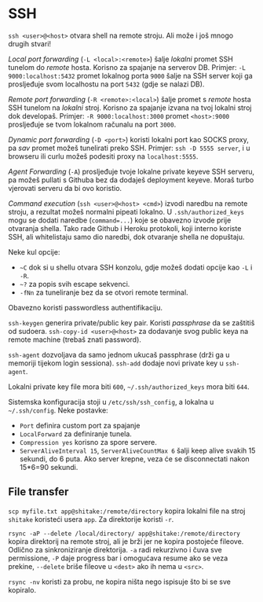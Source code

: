 # SSH

`ssh <user>@<host>` otvara shell na remote stroju. Ali može i još mnogo drugih stvari!

*Local port forwarding* (`-L <local>:<remote>`) šalje *lokalni* promet SSH tunelom do *remote* hosta. Korisno za spajanje na serverov DB.
Primjer: `-L 9000:localhost:5432` promet lokalnog porta `9000` šalje na SSH server koji ga prosljeđuje svom localhostu na port `5432` (gdje se nalazi DB).

*Remote port forwarding* (`-R <remote>:<local>`) šalje promet s *remote* hosta SSH tunelom na *lokalni* stroj. Korisno za spajanje izvana na tvoj lokalni stroj dok developaš.
Primjer: `-R 9000:localhost:3000` promet `<host>:9000` prosljeđuje se tvom lokalnom računalu na port `3000`.

*Dynamic port forwarding* (`-D <port>`) koristi lokalni port kao SOCKS proxy, pa *sav* promet možeš tunelirati preko SSH.
Primjer: `ssh -D 5555 server`, i u browseru ili curlu možeš podesiti proxy na `localhost:5555`.

*Agent Forwarding* (`-A`) prosljeđuje tvoje lokalne private keyeve SSH serveru, pa možeš pullati s Githuba bez da dodaješ deployment keyeve. Moraš turbo vjerovati serveru da bi ovo koristio.

*Command execution* (`ssh <user>@<host> <cmd>`) izvodi naredbu na remote stroju, a rezultat možeš normalni pipeati lokalno. U `.ssh/authorized_keys` mogu se dodati naredbe (`command=...`) koje se obavezno izvode prije otvaranja shella. Tako rade Github i Heroku protokoli, koji interno koriste SSH, ali whitelistaju samo dio naredbi, dok otvaranje shella ne dopuštaju.

Neke kul opcije:
* `~C` dok si u shellu otvara SSH konzolu, gdje možeš dodati opcije kao `-L` i `-R`.
* `~?` za popis svih escape sekvenci.
* `-fNn` za tuneliranje bez da se otvori remote terminal.

Obavezno koristi passwordless authentifikaciju.

`ssh-keygen` generira private/public key pair. Koristi *passphrase* da se zaštitiš od sudoera.
`ssh-copy-id <user>@<host>` za dodavanje svog public keya na remote machine (trebaš znati password).

`ssh-agent` dozvoljava da samo jednom ukucaš passphrase (drži ga u memoriji tijekom login sessiona).
`ssh-add` dodaje novi private key u `ssh-agent`.

Lokalni private key file mora biti `600`, `~/.ssh/authorized_keys` mora biti `644`.

Sistemska konfiguracija stoji u `/etc/ssh/ssh_config`, a lokalna u `~/.ssh/config`. Neke postavke:
* `Port` definira custom port za spajanje
* `LocalForward` za definiranje tunela.
* `Compression yes` korisno za spore servere.
* `ServerAliveInterval 15`, `ServerAliveCountMax 6` šalji keep alive svakih 15 sekundi, do 6 puta. Ako server krepne, veza će se disconnectati nakon 15*6=90 sekundi.

## File transfer

`scp myfile.txt app@shitake:/remote/directory` kopira lokalni file na stroj `shitake` koristeći usera `app`. Za direktorije koristi `-r`.

`rsync -aP --delete /local/directory/ app@shitake:/remote/directory` kopira direktorij na remote stroj, ali je brži jer ne kopira postojeće fileove. Odlično za sinkroniziranje direktorija. `-a` radi rekurzivno i čuva sve permissione, `-P` daje progress bar i omogućava resume ako se veza prekine, `--delete` briše fileove u `<dest>` ako ih nema u `<src>`.

`rsync -nv` koristi za probu, ne kopira ništa nego ispisuje što bi se sve kopiralo.

